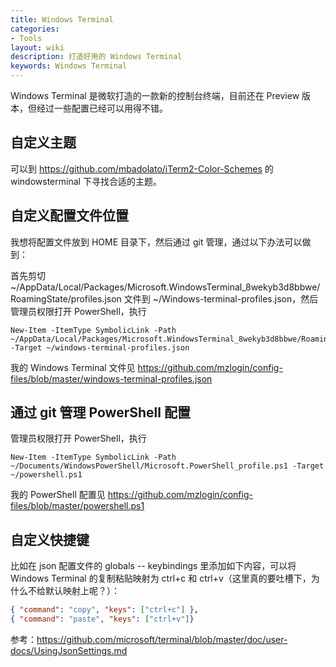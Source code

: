 ```yaml
---
title: Windows Terminal
categories:
- Tools
layout: wiki
description: 打造好用的 Windows Terminal
keywords: Windows Terminal
---
```


Windows Terminal 是微软打造的一款新的控制台终端，目前还在 Preview 版本，但经过一些配置已经可以用得不错。

## 自定义主题

可以到 <https://github.com/mbadolato/iTerm2-Color-Schemes> 的 windowsterminal 下寻找合适的主题。

## 自定义配置文件位置

我想将配置文件放到 HOME 目录下，然后通过 git 管理，通过以下办法可以做到：

首先剪切 ~/AppData/Local/Packages/Microsoft.WindowsTerminal_8wekyb3d8bbwe/RoamingState/profiles.json 文件到 ~/Windows-terminal-profiles.json，然后管理员权限打开 PowerShell，执行

```
New-Item -ItemType SymbolicLink -Path ~/AppData/Local/Packages/Microsoft.WindowsTerminal_8wekyb3d8bbwe/RoamingState/profiles.json -Target ~/windows-terminal-profiles.json
```

我的 Windows Terminal 文件见 <https://github.com/mzlogin/config-files/blob/master/windows-terminal-profiles.json>

## 通过 git 管理 PowerShell 配置

管理员权限打开 PowerShell，执行

```
New-Item -ItemType SymbolicLink -Path ~/Documents/WindowsPowerShell/Microsoft.PowerShell_profile.ps1 -Target ~/powershell.ps1
```

我的 PowerShell 配置见 <https://github.com/mzlogin/config-files/blob/master/powershell.ps1>

## 自定义快捷键

比如在 json 配置文件的 globals -- keybindings 里添加如下内容，可以将 Windows Terminal 的复制粘贴映射为 ctrl+c 和 ctrl+v（这里真的要吐槽下，为什么不给默认映射上呢？）：

```json
{ "command": "copy", "keys": ["ctrl+c"] },
{ "command": "paste", "keys": ["ctrl+v"]}
```

参考：<https://github.com/microsoft/terminal/blob/master/doc/user-docs/UsingJsonSettings.md>
